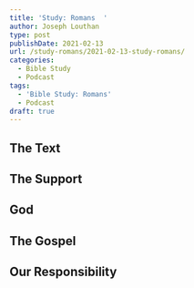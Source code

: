 ```yaml
---
title: 'Study: Romans  '
author: Joseph Louthan
type: post
publishDate: 2021-02-13
url: /study-romans/2021-02-13-study-romans/
categories:
  - Bible Study
  - Podcast
tags:
  - 'Bible Study: Romans'
  - Podcast
draft: true
---
```

## The Text

## The Support

## God

## The Gospel

## Our Responsibility

